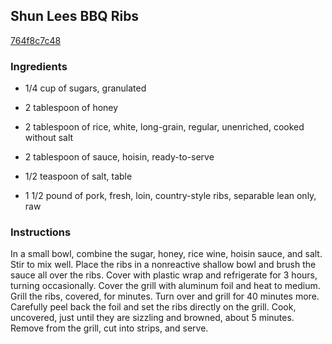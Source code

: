 ## Shun Lees BBQ Ribs

[764f8c7c48](http://www.cookstr.com/recipes/shun-leersquos-bbq-ribs)

### Ingredients

 - 1/4 cup of sugars, granulated

 - 2 tablespoon of honey

 - 2 tablespoon of rice, white, long-grain, regular, unenriched, cooked without salt

 - 2 tablespoon of sauce, hoisin, ready-to-serve

 - 1/2 teaspoon of salt, table

 - 1 1/2 pound of pork, fresh, loin, country-style ribs, separable lean only, raw

### Instructions

In a small bowl, combine the sugar, honey, rice wine, hoisin sauce, and salt. Stir to mix well. Place the ribs in a nonreactive shallow bowl and brush the sauce all over the ribs. Cover with plastic wrap and refrigerate for 3 hours, turning occasionally. Cover the grill with aluminum foil and heat to medium. Grill the ribs, covered, for minutes. Turn over and grill for 40 minutes more. Carefully peel back the foil and set the ribs directly on the grill. Cook, uncovered, just until they are sizzling and browned, about 5 minutes. Remove from the grill, cut into strips, and serve.